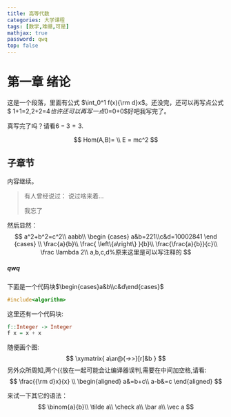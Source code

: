 ```yaml
---
title: 高等代数
categories: 大学课程
tags: [数学,难绷,可是] 
mathjax: true
password: qwq
top: false
---
```


<!-- toc -->
<!-- more -->

# 第一章 绪论

这是一个段落，里面有公式 $\int_0^1 f(x){\rm d}x$。还没完，还可以再写点公式 $ 1+1=2,2+2=4$也许还可以再写一点$0=0+0$好吧我写完了。

真写完了吗？请看$6-3=3$.

$$
Hom(A,B)= \\
E = mc^2
$$

## 子章节

内容继续。

> 有人曾经说过：
> 说过啥来着...
>
> 我忘了

然后显然：
$$
a^2+b^2=c^2\\
aabb\\
\begin {cases} 
a&b=221\\c&d=10002841
\end {cases} \\
\frac{a}{b}\\
\frac{ \left\{a\right\} }{b}\\
\frac{\frac{a}{b}}{c}\\
\frac \lambda 2\\
a,b,c,d%原来这里是可以写注释的
$$

##### qwq

下面是一个代码块$\begin{cases}a&b\\c&d\end{cases}$

```cpp
#include<algorithm>
```

这里还有一个代码块:

```haskell
f::Integer -> Integer
f x = x + x
```

随便画个图:
$$
\xymatrix{
a\ar@{->>}[r]&b
}
$$
另外众所周知,两个$\{\{$放在一起可能会让编译器误判,需要在中间加空格,请看:
$$
\frac{{\rm d}x}{x}  \\
\begin{aligned}
a&=b+c\\
a-b&=c
\end{aligned}
$$

来试一下其它的语法：
$$
\binom{a}{b}\\
\tilde a\\
\check a\\
\bar a\\
\vec a
$$
